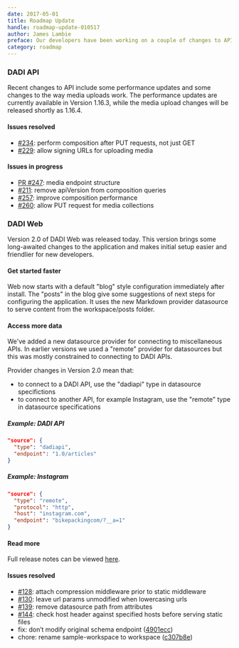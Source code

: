 ```yaml
---
date: 2017-05-01
title: Roadmap Update
handle: roadmap-update-010517
author: James Lambie
preface: Our developers have been working on a couple of changes to API and Web over the last few weeks to enable an extensible plugin architecture. API is being decoupled from it's database storage engine, while Web is preparing to support multiple templating engines.
category: roadmap
---
```


### DADI API

Recent changes to API include some performance updates and some changes to the way media uploads work. The performance updates are currently available in Version 1.16.3, while the media upload changes will be released shortly as 1.16.4.

#### Issues resolved
* [#234](https://github.com/dadi/api/issues/234): perform composition after PUT requests, not just GET
* [#229](https://github.com/dadi/api/issues/229): allow signing URLs for uploading media
 
#### Issues in progress

* [PR #247](https://github.com/dadi/api/pull/247): media endpoint structure
* [#211](https://github.com/dadi/api/issues/211): remove apiVersion from composition queries
* [#257](https://github.com/dadi/api/issues/257): improve composition performance
* [#260](https://github.com/dadi/api/issues/260): allow PUT request for media collections

### DADI Web

Version 2.0 of DADI Web was released today. This version brings some long-awaited changes to the application and makes initial setup easier and friendlier for new developers.

#### Get started faster
Web now starts with a default "blog" style configuration immediately after install. The "posts" in the blog give some suggestions of next steps for configuring the application. It uses the new Markdown provider datasource to serve content from the workspace/posts folder.

#### Access more data
We've added a new datasource provider for connecting to miscellaneous APIs. In earlier versions we used a "remote" provider for datasources but this was mostly constrained to connecting to DADI APIs.

Provider changes in Version 2.0 mean that:

* to connect to a DADI API, use the "dadiapi" type in datasource specifictions
* to connect to another API, for example Instagram, use the "remote" type in datasource specifications

##### Example: DADI API
```json
"source": {
  "type": "dadiapi",
  "endpoint": "1.0/articles"
}
```
##### Example: Instagram
```json
"source": {
  "type": "remote",
  "protocol": "http",
  "host": "instagram.com",
  "endpoint": "bikepackingcom/?__a=1"
}
```

#### Read more

Full release notes can be viewed [here](https://github.com/dadi/web/releases/tag/v2.0.0).

#### Issues resolved

* [#128](https://github/com/dadi/web/issues/128): attach compression middleware prior to static middleware
* [#130](https://github/com/dadi/web/issues/130): leave url params unmodified when lowercasing urls
* [#139](https://github/com/dadi/web/issues/139): remove datasource path from attributes
* [#144](https://github/com/dadi/web/issues/144): check host header against specified hosts before serving static files
* fix: don’t modify original schema endpoint ([4901ecc](https://github.com/dadi/web/commit/4901ecc))
* chore: rename sample-workspace to workspace ([c307b8e](https://github.com/dadi/web/commit/c307b8e))
